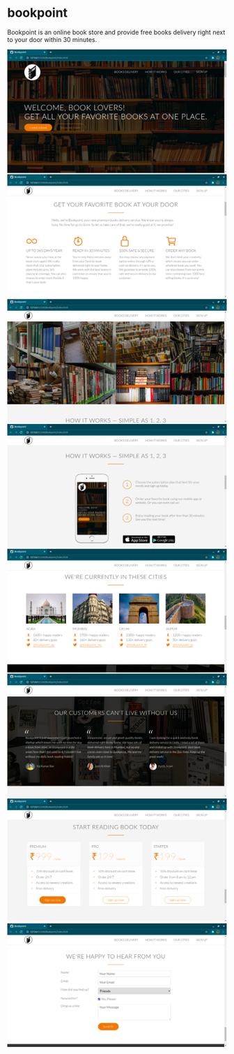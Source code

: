 # bookpoint
Bookpoint is an online book store and provide free books delivery right next to your door within 30 minutes.

<img src = "screenshots/1.png">
<img src = "screenshots/2.png">
<img src = "screenshots/3.png">
<img src = "screenshots/4.png">
<img src = "screenshots/5.png">
<img src = "screenshots/6.png">
<img src = "screenshots/7.png">
<img src = "screenshots/8.png">